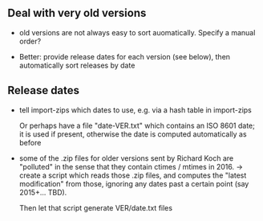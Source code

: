 ## Deal with very old versions

* old versions are not always easy to sort auomatically. Specify a manual order?

* Better: provide release dates for each version (see below), then automatically sort
  releases by date


## Release dates

* tell import-zips which dates to use,
  e.g. via a hash table in import-zips

  Or perhaps have a file "date-VER.txt" which contains an ISO 8601 date;
 it is used if present, otherwise the date is computed automatically as before

* some of the .zip files for older versions sent by Richard Koch are "polluted"
  in the sense that they contain ctimes / mtimes in 2016.
  -> create a script which reads those .zip files, and computes the "latest modification"
  from those, ignoring any dates past a certain point (say 2015+... TBD).
  
  Then let that script generate VER/date.txt files

